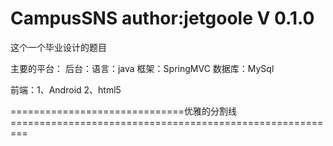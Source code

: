 CampusSNS
author:jetgoole
V 0.1.0
=========
这个一个毕业设计的题目

主要的平台：
后台：语言：java
     框架：SpringMVC
     数据库：MySql
    
前端：1、Android
     2、html5
     
==============================优雅的分割线=========================================================
